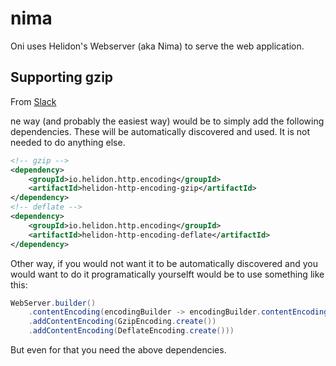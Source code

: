 # nima

Oni uses Helidon's Webserver (aka Nima) to serve the web application.

## Supporting gzip

From [Slack](https://helidon.slack.com/archives/CCS216A5A/p1719928229654769?thread_ts=1719792358.413759&cid=CCS216A5A)

ne way (and probably the easiest way) would be to simply add the following dependencies. These will be automatically discovered and used. It is not needed to do anything else.

```xml
<!-- gzip -->
<dependency>
    <groupId>io.helidon.http.encoding</groupId>
    <artifactId>helidon-http-encoding-gzip</artifactId>
</dependency>
<!-- deflate -->
<dependency>
    <groupId>io.helidon.http.encoding</groupId>
    <artifactId>helidon-http-encoding-deflate</artifactId>
</dependency>
```

Other way, if you would not want it to be automatically discovered and you would want to do it programatically yourselft would be to use something like this:

```java
WebServer.builder()
    .contentEncoding(encodingBuilder -> encodingBuilder.contentEncodingsDiscoverServices(false)
    .addContentEncoding(GzipEncoding.create())
    .addContentEncoding(DeflateEncoding.create()))
```
But even for that you need the above dependencies.
